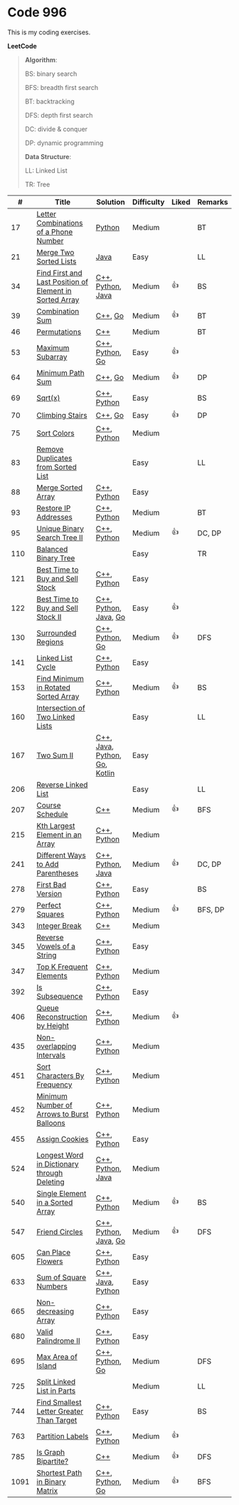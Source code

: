 # Code 996

This is my coding exercises. 

__LeetCode__ 

> __Algorithm__:
>
> BS: binary search
>
> BFS: breadth first search
>
> BT: backtracking
>
> DFS: depth first search
>
> DC: divide & conquer
>
> DP: dynamic programming
>
> __Data Structure__:
>
> LL: Linked List
>
> TR: Tree

| #    | Title                                                        | Solution                                                     | Difficulty | Liked | Remarks |
| ---- | ------------------------------------------------------------ | ------------------------------------------------------------ | ---------- | ----- | ------- |
| 17   | [Letter Combinations of a Phone Number](https://leetcode.com/problems/letter-combinations-of-a-phone-number/) | [Python](solutions/python/LetterCombinations/solution.py)    | Medium     |       | BT      |
| 21   | [Merge Two Sorted Lists](https://leetcode.com/problems/merge-two-sorted-lists/) | [Java](solutions/java/src/mergeTwoSortedLists/solution.java)                                                              | Easy       |       | LL      |
| 34   | [Find First and Last Position of Element in Sorted Array](https://leetcode.com/problems/find-first-and-last-position-of-element-in-sorted-array/) | [C++](solutions/cpp/findFirstLastElement/solution.cpp), [Python](solutions/python/FindFirstLastElement/solution.py), [Java](solutions/java/src/findFirstLastElement/solution.java) | Medium     | 👍     | BS      |
| 39   | [Combination Sum](https://leetcode.com/problems/combination-sum/description/) | [C++](solutions/cpp/combinationSum/solution.cpp), [Go](solutions/golang/combinationSum/solution.go) | Medium     | 👍     | BT      |
| 46   | [Permutations](https://leetcode.com/problems/permutations/description/) | [C++](solutions/cpp/permutations/solution.cpp)               | Medium     |       | BT      |
| 53   | [Maximum Subarray](https://leetcode.com/problems/maximum-subarray/description/) | [C++](solutions/cpp/maximumSubarray/solution.cpp), [Python](solutions/python/MaximumSubarray/solution.py), [Go](solutions/golang/maximumSubarray/solution.go) | Easy       | 👍     |         |
| 64   | [Minimum Path Sum](https://leetcode.com/problems/minimum-path-sum/description/) | [C++](solutions/cpp/minimumPathSum/solution.cpp), [Go](solutions/golang/minimumPathSum/solution.go) | Medium     | 👍     | DP      |
| 69   | [Sqrt(x)](https://leetcode.com/problems/sqrtx/)              | [C++](solutions/cpp/sqrtx/solution.cpp), [Python](solutions/python/Sqrtx/solution.py) | Easy       |       | BS      |
| 70   | [Climbing Stairs](https://leetcode.com/problems/climbing-stairs/description/) | [C++](solutions/cpp/climbingStairs/solution.cpp), [Go](solutions/golang/climbingStairs/solution.go) | Easy       | 👍     | DP      |
| 75   | [Sort Colors](https://leetcode.com/problems/sort-colors/description/) | [C++](solutions/cpp/sortColors/solution.cpp), [Python](solutions/python/SortColors/solution.py) | Medium     |       |         |
| 83   | [Remove Duplicates from Sorted List](https://leetcode.com/problems/remove-duplicates-from-sorted-list/) |                                                              | Easy       |       | LL      |
| 88   | [Merge Sorted Array](https://leetcode.com/problems/merge-sorted-array/) | [C++](solutions/cpp/mergeSortedArray/solution.cpp), [Python](solutions/python/MergeSortedArray/solution.py) | Easy       |       |         |
| 93   | [Restore IP Addresses](https://leetcode.com/problems/restore-ip-addresses/description/) | [C++](solutions/cpp/restoreIpAddress/solution.cpp), [Python](solutions/python/RestoreIpAddress/solution.py) | Medium     |       | BT      |
| 95   | [Unique Binary Search Tree II](https://leetcode.com/problems/unique-binary-search-trees-ii/description/) | [C++](solutions/cpp/uniqueBinarySearchTreeII/solution.cpp), [Python](solutions/python/UniqueBinarySearchTreeII/solution.py) | Medium     | 👍     | DC, DP  |
| 110  | [Balanced Binary Tree](https://leetcode.com/problems/balanced-binary-tree/) |                                                              | Easy       |       | TR      |
| 121  | [Best Time to Buy and Sell Stock](https://leetcode.com/problems/best-time-to-buy-and-sell-stock/description/) | [C++](solutions/cpp/bestTimeToBuyAndSellStock/solution.cpp), [Python](solutions/python/BestTimeToBuyAndSellStock/solution.py) | Easy       |       |         |
| 122  | [Best Time to Buy and Sell Stock II](https://leetcode.com/problems/best-time-to-buy-and-sell-stock-ii/) | [C++](solutions/cpp/bestTimeToBuyAndSellStockII/solution.cpp), [Python](solutions/python/BestTimeToBuyAndSellStockII/solution.py), [Java](solutions/java/src/bestTimeToBuyAndSellStockII/solution.java), [Go](solutions/golang/bestTimeToBuyAndSellStockII/solution.go) | Easy       | 👍     |         |
| 130  | [Surrounded Regions](https://leetcode.com/problems/surrounded-regions/description/) | [C++](solutions/cpp/surroundedRegions/solution.cpp), [Python](solutions/python/SurroundedRegions/solution.py), [Go](solutions/golang/surroundedRegions/solution.go) | Medium     | 👍     | DFS     |
| 141  | [Linked List Cycle](https://leetcode.com/problems/linked-list-cycle/) | [C++](solutions/cpp/linkedListCycle/solution.cpp), [Python](solutions/python/LinkedListCycle/solution.py) | Easy       |       |         |
| 153  | [Find Minimum in Rotated Sorted Array](https://leetcode.com/problems/find-minimum-in-rotated-sorted-array/description/) | [C++](solutions/cpp/findMinimumRotatedSortedArray/solution.cpp), [Python](solutions/python/FindMinimumRotatedSortedArray/solution.py) | Medium     | 👍     | BS      |
| 160  | [Intersection of Two Linked Lists](https://leetcode.com/problems/intersection-of-two-linked-lists/) |                                                              | Easy       |       | LL      |
| 167  | [Two Sum II](https://leetcode.com/problems/two-sum-ii-input-array-is-sorted/) | [C++](solutions/cpp/twoSumII/solution.cpp), [Java](solutions/java/src/twosumii/Solution.java), [Python](solutions/python/TwoSumII/solution.py), [Go](solutions/golang/twoSumII/solution.go), [Kotlin](solutions/kotlin/src/twosumii/solution.kt) | Easy       |       |         |
| 206  | [Reverse Linked List](https://leetcode.com/problems/merge-two-sorted-lists/description/) |                                                              | Easy       |       | LL      |
| 207  | [Course Schedule](https://leetcode.com/problems/course-schedule/description/) | [C++](solutions/cpp/courseSchedule/solution.cpp)             | Medium     | 👍     | BFS     |
| 215  | [Kth Largest Element in an Array](https://leetcode.com/problems/kth-largest-element-in-an-array/description/) | [C++](solutions/cpp/kthLargestElement/solution.cpp), [Python](solutions/python/KthLargestElement/solution.py) | Medium     |       |         |
| 241  | [Different Ways to Add Parentheses](https://leetcode.com/problems/different-ways-to-add-parentheses/description/) | [C++](solutions/cpp/diffWaysToAddParentheses/solution.cpp), [Python](solutions/python/DiffWaysToAddParentheses/solution.py), [Java](solutions/java/src/diffWaysToAddParentheses/solution.java) | Medium     | 👍     | DC, DP  |
| 278  | [First Bad Version](https://leetcode.com/problems/first-bad-version/description/) | [C++](solutions/cpp/firstBadVersion/solution.cpp), [Python](solutions/python/FirstBadVersion/solution.py) | Easy       |       | BS      |
| 279  | [Perfect Squares](https://leetcode.com/problems/perfect-squares/description/) | [C++](solutions/cpp/perfectSquares/solution.cpp), [Python](solutions/python/PerfectSquares/solution.py) | Medium     | 👍     | BFS, DP |
| 343  | [Integer Break](https://leetcode.com/problems/integer-break/) | [C++](solutions/cpp/integerBreak/solution.cpp)               | Medium     |       |         |
| 345  | [Reverse Vowels of a String](https://leetcode.com/problems/reverse-vowels-of-a-string/) | [C++](solutions/cpp/reverseVowels/solution.cpp), [Python](solutions/python/ReverseVowels/solution.py) | Easy       |       |         |
| 347  | [Top K Frequent Elements](https://leetcode.com/problems/top-k-frequent-elements/) | [C++](solutions/cpp/topKFrequentElements/solution.cpp), [Python](solutions/python/TopKFrequentElements/solution.py) | Medium     |       |         |
| 392  | [Is Subsequence](https://leetcode.com/problems/is-subsequence/description/) | [C++](solutions/cpp/isSubsequence/solution.cpp), [Python](solutions/python/IsSubsequence/solution.py) | Easy       |       |         |
| 406  | [Queue Reconstruction by Height](https://leetcode.com/problems/queue-reconstruction-by-height/description/) | [C++](solutions/cpp/queueReconstructionByHeight/solution.cpp), [Python](solutions/python/QueueReconstructionByHeight/solution.py) | Medium     | 👍     |         |
| 435  | [Non-overlapping Intervals](https://leetcode.com/problems/non-overlapping-intervals/description/) | [C++](solutions/cpp/nonOverlappingInterval/solution.cpp), [Python](solutions/python/NonOverlappingIntervals/solution.py) | Medium     |       |         |
| 451  | [Sort Characters By Frequency](https://leetcode.com/problems/sort-characters-by-frequency/description/) | [C++](solutions/cpp/sortCharactersByFrequency/solution.cpp), [Python](solutions/python/SortCharactersByFrequency/solution.py) | Medium     |       |         |
| 452  | [Minimum Number of Arrows to Burst Balloons](https://leetcode.com/problems/minimum-number-of-arrows-to-burst-balloons/description/) | [C++](solutions/cpp/findMinArrowShots/solution.cpp), [Python](solutions/python/FindMinArrowShots/solution.py) | Medium     |       |         |
| 455  | [Assign Cookies](https://leetcode.com/problems/assign-cookies/description/) | [C++](solutions/cpp/assignCookies/solution.cpp), [Python](solutions/python/AssignCookies/solution.py) | Easy       |       |         |
| 524  | [Longest Word in Dictionary through Deleting](https://leetcode.com/problems/longest-word-in-dictionary-through-deleting/) | [C++](solutions/cpp/findLongestWord/solution.cpp), [Python](solutions/python/FindLongestWord/solution.py), [Java](solutions/java/src/findLongestWord/solution.java) | Medium     |       |         |
| 540  | [Single Element in a Sorted Array](https://leetcode.com/problems/single-element-in-a-sorted-array/description/) | [C++](solutions/cpp/singleElementInASortedArray/solution.cpp), [Python](solutions/python/SingleElementInASortedArray/solution.py) | Medium     | 👍     | BS      |
| 547  | [Friend Circles](https://leetcode.com/problems/friend-circles/description/) | [C++](solutions/cpp/friendCircles/solution.cpp), [Python](solutions/python/FriendCircles/solution.py), [Java](solutions/java/src/friendCircles/solution.java), [Go](solutions/golang/friendCircles/solution.go) | Medium     | 👍     | DFS     |
| 605  | [Can Place Flowers](https://leetcode.com/problems/can-place-flowers/description/) | [C++](solutions/cpp/canPlaceFlowers/solution.cpp), [Python](solutions/python/CanPlaceFlowers/solution.py) | Easy       |       |         |
| 633  | [Sum of Square Numbers](https://leetcode.com/problems/sum-of-square-numbers/) | [C++](solutions/cpp/sumOfSquareNumbers/solution.cpp), [Java](solutions/java/src/sumofsquarenumbers/Solution.java), [Python](solutions/python/SumOfSquareNumbers/solution.py) | Easy       |       |         |
| 665  | [Non-decreasing Array](https://leetcode.com/problems/non-decreasing-array/description/) | [C++](solutions/cpp/nonDecreasingArray/solution.cpp), [Python](solutions/python/NonDecreasingArray/solution.py) | Easy       |       |         |
| 680  | [Valid Palindrome II](https://leetcode.com/problems/valid-palindrome-ii/description/) | [C++](solutions/cpp/validPalindromeII/solution.cpp), [Python](solutions/python/ValidPalindromeII/solution.py) | Easy       |       |         |
| 695  | [Max Area of Island](https://leetcode.com/problems/max-area-of-island/description/) | [C++](solutions/cpp/maxAreaIsland/solution.cpp), [Python](solutions/python/MaxAreaIsland/solution.py), [Go](solutions/golang/maxAreaIsland/solution.go) | Medium     |       | DFS     |
| 725  | [Split Linked List in Parts](https://leetcode.com/problems/split-linked-list-in-parts/) |                                                              | Medium     |       | LL      |
| 744  | [Find Smallest Letter Greater Than Target](https://leetcode.com/problems/find-smallest-letter-greater-than-target/description/) | [C++](solutions/cpp/findSmallestLetterGreaterThanTarget/solution.cpp), [Python](solutions/python/FindSmallestLetterGreaterThanTarget/solution.py) | Easy       |       | BS      |
| 763  | [Partition Labels](https://leetcode.com/problems/partition-labels/description/) | [C++](solutions/cpp/partitionLabels/solution.cpp), [Python](solutions/python/PartitionLabels/solution.py) | Medium     | 👍     |         |
| 785  | [Is Graph Bipartite?](https://leetcode.com/problems/is-graph-bipartite/description/) | [C++](solutions/cpp/isGraphBipartite/solution.cpp)           | Medium     | 👍     | DFS     |
| 1091 | [Shortest Path in Binary Matrix](https://leetcode.com/problems/shortest-path-in-binary-matrix/) | [C++](solutions/cpp/shortestPathInBinaryMatrix/solution.cpp), [Python](solutions/python/ShortestPathInBinaryMatrix/solution.py), [Go](solutions/golang/shortestPathInBinaryMatrix/solution.go) | Medium     | 👍     | BFS     |

